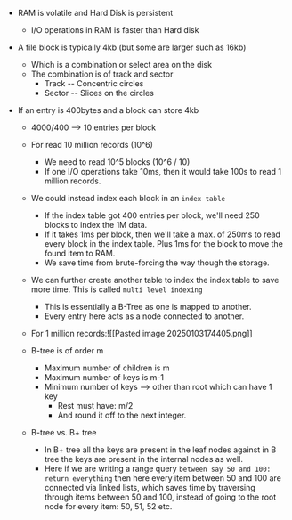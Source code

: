 
* RAM is volatile and Hard Disk is persistent
	* I/O operations in RAM is faster than Hard disk

* A file block is typically 4kb (but some are larger such as 16kb)
	* Which is a combination or select area on the disk
	* The combination is of track and sector
		* Track -- Concentric circles
		* Sector -- Slices on the circles
		
* If an entry is 400bytes and a block can store 4kb
	* 4000/400 --> 10 entries per block
	* For read 10 million records (10^6)
		* We need to read 10^5 blocks (10^6 / 10)
		* If one I/O operations take 10ms, then it would take 100s to read 1 million records.
	* We could instead index each block in an `index table`
		* If the index table got 400 entries per block, we'll need 250 blocks to index the 1M data.
		* If it takes 1ms per block, then we'll take a max. of 250ms to read every block in the index table. Plus 1ms for the block to move the found item to RAM.
		* We save time from brute-forcing the way though the storage.
	* We can further create another table to index the index table to save more time. This is called `multi level indexing` 
		* This is essentially a B-Tree as one is mapped to another. 
		* Every entry here acts as a node connected to another. 
	* For 1 million records:![[Pasted image 20250103174405.png]]

	* B-tree is of order m
		* Maximum number of children is m
		* Maximum number of keys is m-1
		* Minimum number of keys --> other than root which can have 1 key
			* Rest must have: m/2
			* And round it off to the next integer.
	* B-tree vs. B+ tree
		* In B+ tree all the keys are present in the leaf nodes against in B tree the keys are present in the internal nodes as well.
		* Here if we are writing a range query `between say 50 and 100: return everything` then here every item between 50 and 100 are connected via linked lists, which saves time by traversing through items between 50 and 100, instead of going to the root node for every item: 50, 51, 52 etc.
